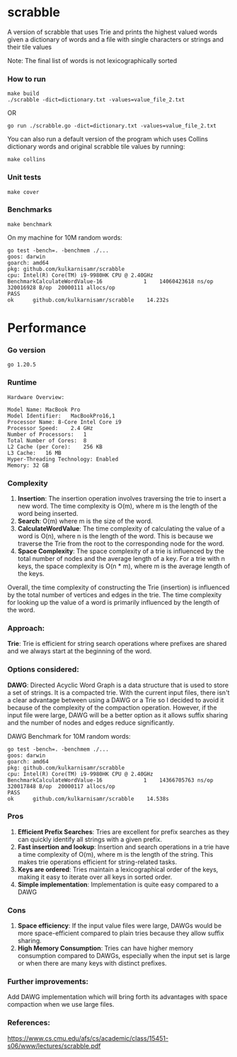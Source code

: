 # scrabble
A version of scrabble that uses Trie and prints the highest valued words given a dictionary of words and a file with single characters or strings and their tile values

Note: The final list of words is not lexicographically sorted

### How to run
```
make build
./scrabble -dict=dictionary.txt -values=value_file_2.txt
```
OR
```
go run ./scrabble.go -dict=dictionary.txt -values=value_file_2.txt
```

You can also run a default version of the program which uses Collins dictionary words
and original scrabble tile values by running:
```
make collins
```

### Unit tests
```
make cover
```

### Benchmarks
```
make benchmark
```
On my machine for 10M random words:
```
go test -bench=. -benchmem ./...
goos: darwin
goarch: amd64
pkg: github.com/kulkarnisamr/scrabble
cpu: Intel(R) Core(TM) i9-9980HK CPU @ 2.40GHz
BenchmarkCalculateWordValue-16    	       1	14060423618 ns/op	320016928 B/op	20000111 allocs/op
PASS
ok  	github.com/kulkarnisamr/scrabble	14.232s
```

# Performance
### Go version
`go 1.20.5`

### Runtime
```
Hardware Overview:

Model Name:	MacBook Pro
Model Identifier:	MacBookPro16,1
Processor Name:	8-Core Intel Core i9
Processor Speed:	2.4 GHz
Number of Processors:	1
Total Number of Cores:	8
L2 Cache (per Core):	256 KB
L3 Cache:	16 MB
Hyper-Threading Technology:	Enabled
Memory:	32 GB
```

### Complexity
1. **Insertion**: The insertion operation involves traversing the trie to insert a new word. The time complexity is O(m), where m is the length of the word being inserted.
2. **Search**: O(m) where m is the size of the word.
3. **CalculateWordValue**: The time complexity of calculating the value of a word is O(n), where n is the length of the word. This is because we traverse the Trie from the root to the corresponding node for the word.
4. **Space Complexity**: The space complexity of a trie is influenced by the total number of nodes and the average length of a key. For a trie with n keys, the space complexity is O(n * m), where m is the average length of the keys.

Overall, the time complexity of constructing the Trie (insertion) is influenced by the total number of vertices and edges in the trie. 
The time complexity for looking up the value of a word is primarily influenced by the length of the word.

### Approach:
**Trie**: Trie is efficient for string search operations where prefixes are shared and we always start at the beginning of the word.

### Options considered:
**DAWG**: Directed Acyclic Word Graph is a data structure that is used to store a set of strings. It is a compacted trie. With the current input files,
there isn't a clear advantage between using a DAWG or a Trie so I decided to avoid it because of the complexity of the compaction operation. However, if the input file were large, DAWG will be a better option as it allows suffix sharing and the number of nodes and edges reduce significantly.

DAWG Benchmark for 10M random words:
```
go test -bench=. -benchmem ./...
goos: darwin
goarch: amd64
pkg: github.com/kulkarnisamr/scrabble
cpu: Intel(R) Core(TM) i9-9980HK CPU @ 2.40GHz
BenchmarkCalculateWordValue-16    	       1	14366705763 ns/op	320017848 B/op	20000117 allocs/op
PASS
ok  	github.com/kulkarnisamr/scrabble	14.538s
```

### Pros
1. **Efficient Prefix Searches**: Tries are excellent for prefix searches as they can quickly identify all strings with a given prefix.
2. **Fast insertion and lookup**: Insertion and search operations in a trie have a time complexity of O(m), where m is the length of the string. This makes trie operations efficient for string-related tasks.
3. **Keys are ordered**: Tries maintain a lexicographical order of the keys, making it easy to iterate over all keys in sorted order.
4. **Simple implementation**: Implementation is quite easy compared to a DAWG

### Cons
1. **Space efficiency**: If the input value files were large, DAWGs would be more space-efficient compared to plain tries because they allow suffix sharing.
2. **High Memory Consumption**: Tries can have higher memory consumption compared to DAWGs, especially when the input set is large or when there are many keys with distinct prefixes.

### Further improvements:
Add DAWG implementation which will bring forth its advantages with space compaction when we use large files.

### References:
https://www.cs.cmu.edu/afs/cs/academic/class/15451-s06/www/lectures/scrabble.pdf

